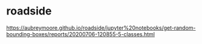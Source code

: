 # roadside

https://aubreymoore.github.io/roadside/jupyter%20notebooks/get-random-bounding-boxes/reports/20200706-120855-5-classes.html
